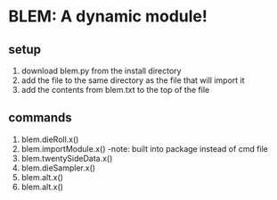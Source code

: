 # BLEM: A dynamic module!
## setup
1. download blem.py from the install directory
2. add the file to the same directory as the file that will import it
3. add the contents from blem.txt to the top of the file
## commands
1. blem.dieRoll.x()
2. blem.importModule.x() -note: built into package instead of cmd file
3. blem.twentySideData.x()
4. blem.dieSampler.x()
5. blem.alt.x()
6. blem.alt.x()
